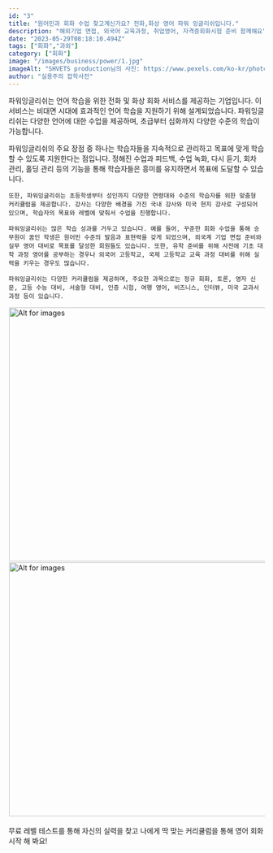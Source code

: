 ```yaml
---
id: "3"
title: "원어민과 회화 수업 찾고계신가요? 전화,화상 영어 파워 잉글리쉬입니다."
description: "해외기업 면접, 외국어 교육과정, 취업영어, 자격증회화시험 준비 함께해요"
date: "2023-05-29T08:18:10.494Z"
tags: ["회화","과외"]
category: ["회화"]
image: "/images/business/power/1.jpg"
imageAlt: "SHVETS production님의 사진: https://www.pexels.com/ko-kr/photo/7516283/"
author: "실용주의 잡학사전"
---
```

<p className="mb-3 font-light text-gray-500 dark:text-gray-400 first-line:uppercase first-line:tracking-widest first-letter:text-7xl first-letter:font-bold first-letter:text-gray-900 dark:first-letter:text-gray-100 first-letter:mr-3 first-letter:float-left">
    파워잉글리쉬는 언어 학습을 위한 전화 및 화상 회화 서비스를 제공하는 기업입니다. 이 서비스는 비대면 시대에 효과적인 언어 학습을 지원하기 위해 설계되었습니다. 파워잉글리쉬는 다양한 언어에 대한 수업을 제공하며, 초급부터 심화까지 다양한 수준의 학습이 가능합니다.
</p>
<div className="font-light text-gray-500 dark:text-gray-400">
    파워잉글리쉬의 주요 장점 중 하나는 학습자들을 지속적으로 관리하고 목표에 맞게 학습할 수 있도록 지원한다는 점입니다. 정해진 수업과 피드백, 수업 녹화, 다시 듣기, 회차 관리, 홀딩 관리 등의 기능을 통해 학습자들은 흥미를 유지하면서 목표에 도달할 수 있습니다.

    또한, 파워잉글리쉬는 초등학생부터 성인까지 다양한 연령대와 수준의 학습자를 위한 맞춤형 커리큘럼을 제공합니다. 강사는 다양한 배경을 가진 국내 강사와 미국 현지 강사로 구성되어 있으며, 학습자의 목표와 레벨에 맞춰서 수업을 진행합니다.

    파워잉글리쉬는 많은 학습 성과를 거두고 있습니다. 예를 들어, 꾸준한 회화 수업을 통해 승무원이 꿈인 학생은 원어민 수준의 발음과 표현력을 갖게 되었으며, 외국계 기업 면접 준비와 실무 영어 대비로 목표를 달성한 회원들도 있습니다. 또한, 유학 준비를 위해 사전에 기초 대학 과정 영어를 공부하는 경우나 외국어 고등학교, 국제 고등학교 교육 과정 대비를 위해 실력을 키우는 경우도 많습니다.

    파워잉글리쉬는 다양한 커리큘럼을 제공하며, 주요한 과목으로는 정규 회화, 토론, 영자 신문, 고등 수능 대비, 서술형 대비, 인증 시험, 여행 영어, 비즈니스, 인터뷰, 미국 교과서 과정 등이 있습니다.
</div>
<div className="relative">
  <!-- <div className="flex" style="transform:translateX(-600px)"> -->
  <div className="flex flex-wrap justify-center not-prose">
    <img
        height="500px"
        width="700px"
        className="cover "
        style="margin:1px"
        alt="Alt for images"
        src="/images/business/power/2.png"
    />
    <br/>
    <img
        height="500px"
        width="700px"
        className="cover "
        style="margin:1px"
        alt="Alt for images"
        src="/images/business/power/3.png"
    />
  </div>
</div>
<br/>
<div className="font-light text-gray-500 dark:text-gray-400">
    무료 레벨 테스트를 통해 자신의 실력을 찾고 나에게 딱 맞는 커리큘럼을 통해 영어 회화 시작 해 봐요!
</div>